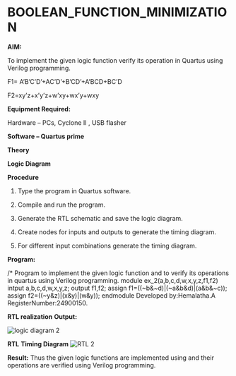 # BOOLEAN_FUNCTION_MINIMIZATION

**AIM:**

To implement the given logic function verify its operation in Quartus using Verilog programming.

F1= A’B’C’D’+AC’D’+B’CD’+A’BCD+BC’D 

F2=xy’z+x’y’z+w’xy+wx’y+wxy

**Equipment Required:**

Hardware – PCs, Cyclone II , USB flasher

**Software – Quartus prime**

**Theory**

**Logic Diagram**

**Procedure**

1.	Type the program in Quartus software.

2.	Compile and run the program.

3.	Generate the RTL schematic and save the logic diagram.

4.	Create nodes for inputs and outputs to generate the timing diagram.

5.	For different input combinations generate the timing diagram.


**Program:**

/* Program to implement the given logic function and to verify its operations in quartus using Verilog programming. 
module ex_2(a,b,c,d,w,x,y,z,f1,f2)
intput a,b,c,d,w,x,y,z;
output f1,f2;
assign f1=((~b&~d)|(~a&b&d)|(a&b&~c));
assign f2=((~y&z)|(x&y)|(w&y));
endmodule
Developed by:Hemalatha.A
RegisterNumber:24900150.


**RTL realization**
**Output:**

![logic diagram 2](https://github.com/user-attachments/assets/b0f8d754-4241-4356-ae21-f9dab27f78c2)


**RTL**
**Timing Diagram**
![RTL 2](https://github.com/user-attachments/assets/1830d2a3-f97e-465d-874e-0c29ad51785e)

**Result:**
Thus the given logic functions are implemented using and their operations are verified using Verilog programming.

